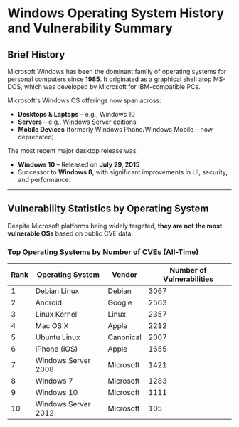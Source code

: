 
# Windows Operating System History and Vulnerability Summary

##  Brief History

Microsoft Windows has been the dominant family of operating systems for personal computers since **1985**. It originated as a graphical shell atop MS-DOS, which was developed by Microsoft for IBM-compatible PCs.

Microsoft's Windows OS offerings now span across:
- **Desktops & Laptops** – e.g., Windows 10
- **Servers** – e.g., Windows Server editions
- **Mobile Devices** (formerly Windows Phone/Windows Mobile – now deprecated)

The most recent major desktop release was:
- **Windows 10** – Released on **July 29, 2015**
- Successor to **Windows 8**, with significant improvements in UI, security, and performance.

---

##  Vulnerability Statistics by Operating System

Despite Microsoft platforms being widely targeted, **they are not the most vulnerable OSs** based on public CVE data.

### Top Operating Systems by Number of CVEs (All-Time)

| Rank | Operating System      | Vendor      | Number of Vulnerabilities |
|------|------------------------|-------------|----------------------------|
| 1    | Debian Linux          | Debian      | 3067                       |
| 2    | Android               | Google      | 2563                       |
| 3    | Linux Kernel          | Linux       | 2357                       |
| 4    | Mac OS X              | Apple       | 2212                       |
| 5    | Ubuntu Linux          | Canonical   | 2007                       |
| 6    | iPhone (iOS)          | Apple       | 1655                       |
| 7    | Windows Server 2008   | Microsoft   | 1421                       |
| 8    | Windows 7             | Microsoft   | 1283                       |
| 9    | Windows 10            | Microsoft   | 1111                       |
| 10   | Windows Server 2012   | Microsoft   | 105                        |

